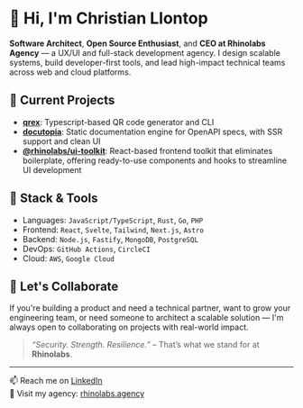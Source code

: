 # 👋 Hi, I'm Christian Llontop

**Software Architect**, **Open Source Enthusiast**, and **CEO at Rhinolabs Agency** — a UX/UI and full-stack development agency. I design scalable systems, build developer-first tools, and lead high-impact technical teams across web and cloud platforms.

## 🚀 Current Projects

- **[qrex](https://github.com/chrisllontop/qrex)**: Typescript-based QR code generator and CLI  
- **[docutopia](https://github.com/chrisllontop/docutopia)**: Static documentation engine for OpenAPI specs, with SSR support and clean UI  
- **[@rhinolabs/ui-toolkit](https://github.com/rhinolabs/ui-toolkit)**: React-based frontend toolkit that eliminates boilerplate, offering ready-to-use components and hooks to streamline UI development  

## 🧩 Stack & Tools

- Languages: `JavaScript/TypeScript`, `Rust`, `Go`, `PHP`  
- Frontend: `React`, `Svelte`, `Tailwind`, `Next.js`, `Astro`  
- Backend: `Node.js`, `Fastify`, `MongoDB`, `PostgreSQL`  
- DevOps: `GitHub Actions`, `CircleCI`
- Cloud: `AWS`, `Google Cloud`

## 🤝 Let's Collaborate

If you're building a product and need a technical partner, want to grow your engineering team, or need someone to architect a scalable solution — I'm always open to collaborating on projects with real-world impact.

> _“Security. Strength. Resilience.”_ – That’s what we stand for at **Rhinolabs**.

---

📫 Reach me on [LinkedIn](https://www.linkedin.com/in/chrisllontop/)  
🧠 Visit my agency: [rhinolabs.agency](https://rhinolabs.agency)
